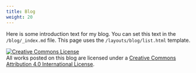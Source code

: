 ```yaml
---
title: Blog
weight: 20
---
```


Here is some introduction text for my blog. You can set this text in the `/blog/_index.md` file. This page uses the `/layouts/blog/list.html` template.

<a rel="license" href="http://creativecommons.org/licenses/by/4.0/"><img alt="Creative Commons License" style="border-width:0" src="https://i.creativecommons.org/l/by/4.0/88x31.png" /></a><br />All works posted on this blog are licensed under a <a rel="license" href="http://creativecommons.org/licenses/by/4.0/">Creative Commons Attribution 4.0 International License</a>.